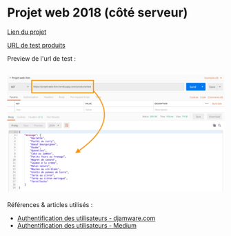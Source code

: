 # Projet web 2018 (côté serveur)
[Lien du projet](https://projet-web-ihm.herokuapp.com/)

[URL de test produits](https://projet-web-ihm.herokuapp.com/products/test)

Preview de l'url de test :     

![Image de l'endpoint de test](https://github.com/rico237/projet_web-server_side/blob/master/ressources/IHM_server_side_project_cover_image.jpg?raw=true)
---
      
Références & articles utilisés : 
* [Authentification des utilisateurs - djamware.com](https://www.djamware.com/post/5a878b3c80aca7059c142979/securing-mean-stack-angular-5-web-application-using-passport)
* [Authentification des utilisateurs - Medium](https://medium.freecodecamp.org/learn-how-to-handle-authentication-with-node-using-passport-js-4a56ed18e81e)
